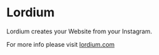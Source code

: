 # Lordium

Lordium creates your Website from your Instagram.

For more info please visit [lordium.com](http://www.lordium.com)